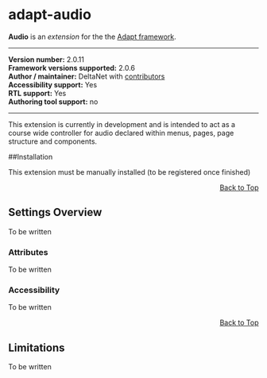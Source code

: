 # adapt-audio

**Audio** is an *extension* for the the [Adapt framework](https://github.com/adaptlearning/adapt_framework).   

----------------------------
**Version number:**  2.0.11   
**Framework versions supported:**  2.0.6    
**Author / maintainer:** DeltaNet with [contributors](https://github.com/deltanet/adapt-audio/graphs/contributors)     
**Accessibility support:** Yes  
**RTL support:** Yes     
**Authoring tool support:** no

----------------------------

This extension is currently in development and is intended to act as a course wide controller for audio declared within menus, pages, page structure and components.

##Installation

This extension must be manually installed (to be registered once finished)

<div float align=right><a href="#top">Back to Top</a></div>

## Settings Overview

To be written

### Attributes

To be written

### Accessibility

To be written
 
<div float align=right><a href="#top">Back to Top</a></div>

## Limitations
 
To be written
